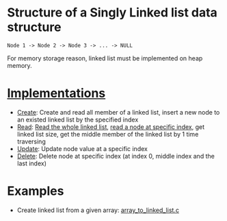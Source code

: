# Structure of a Singly Linked list data structure

```
Node 1 -> Node 2 -> Node 3 -> ... -> NULL
```

For memory storage reason, linked list must be implemented on heap memory.

# [Implementations](Implementations.md)

* [Create](Implementations.md#create): Create and read all member of a linked list, insert a new node to an existed linked list by the specified index
* [Read](Implementations.md#read): [Read the whole linked list](), [read a node at specific index](), get linked list size, get the middle member of the linked list by 1 time traversing
* [Update](Implementations.md#update): Update node value at a specific index
* [Delete](Implementations.md#delete): Delete node at specific index (at index 0, middle index and the last index)

# Examples

* Create linked list from a given array: [array_to_linked_list.c](array_to_linked_list.c)
